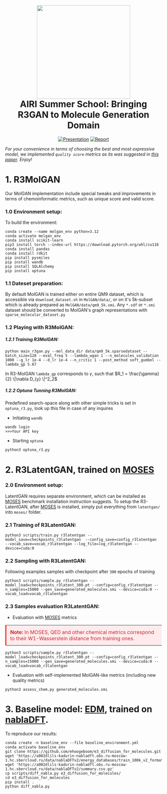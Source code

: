 <h1 align="center">
    <img width="300" height="auto" src="https://github.com/user-attachments/assets/b9a002b9-4213-472e-a67a-20f6828b5b55" />
    <br>
    AIRI Summer School: Bringing R3GAN to Molecule Generation Domain
    <br>
</h1>

<div align="center">
  
[![Presentation](https://img.shields.io/badge/📊_Presentation-Google_Slides-orange)](https://docs.google.com/presentation/d/11LLvvnyHTwsgiXKM-Eu7XFs4TSdpyBJQo2r5ox8xmcc/edit?usp=sharing)
[![Report](https://img.shields.io/badge/📄_Report-Overleaf-green)](https://www.overleaf.com/read/ytrgfcyfbdxx#16d5ff)


</div>

*For your convenience in terms of choosing the best and most expressive model, we implemented `quality score` metrics as its was suggested in [this paper](https://openreview.net/pdf?id=KM7pXWG1xj). Enjoy!*
# 1. R3MolGAN
Our MolGAN implementation include special tweaks and improvements in terms of chemoinformatic metrics, such as unique score and valid score. 

### 1.0 Environment setup:
To build the environment:
```python3 
conda create --name molgan_env python=3.12
conda activate molgan_env
conda install scikit-learn
pip3 install torch --index-url https://download.pytorch.org/whl/cu118
conda install pandas
conda install rdkit
pip install pysmiles
pip install wandb
pip install SQLAlchemy
pip install optuna 
```

### 1.1 Dateset preparation:

By default MolGAN is trained either on entire QM9 dataset, which is accessible via `download_dataset.sh` in `MolGAN/data/`, or on it's 5k-subset which is already prepared as `MolGAN/data/qm9_5k.smi`. Any `*.sdf` or `*.smi` dataset should be converted to MolGAN's graph representations with `sparse_molecular_dataset.py` 

### 1.2 Playing with R3MolGAN:

##### 1.2.1 Training R3MolGAN:
```shell
python main_r3gan.py --mol_data_dir data/qm9_5k.sparsedataset --batch_size=128 --eval_freq 5 --lambda_wgan 1 --n_molecules_validation 1000 --g_lr 1e-4 --d_lr 1e-4 --n_critic 1 --post_method soft_gumbel --lambda_gp 5.67
```

In R3-MolGAN `lambda_gp` corresponds to $\gamma$, such that $R_1 = \frac{\gamma}{2} \|\nabla D_{y} \|^2_2$

##### 1.2.2 Optuna Tunning R3MolGAN:
Predefined search-space along with other simple tricks is set in `optuna_r3.py`, look up this file in case of any inquires 
- Initiating `wandb` 
```shell
wandb login
>>>Your API key
```

- Starting `optuna` 
```shell
python3 optuna_r3.py
```

# 2. R3LatentGAN, trained on [MOSES](https://github.com/molecularsets/moses)

### 2.0 Environment setup:

LatentGAN requires separate environment, which can be installed as [MOSES](https://github.com/molecularsets/moses) benchmark installation instruction suggests. To setup the R3-LatentGAN, after [MOSES](https://github.com/molecularsets/moses) is installed, simply put everything from `latentgan/` into `moses/` folder. 

### 2.1 Training of R3LatentGAN:
```shell
python3 scripts/train.py r3latentgan --model_save=checkpoints_r3latentgan  --config_save=config_r3latentgan  --vocab_save=vocab_r3latentgan --log_file=log_r3latentgan --device=cuda:0
```

### 2.2 Sampling with R3LatentGAN:
Following examples samples with checkpoint after `300` epochs of training
```shell
python3 scripts/sample.py r3latentgan --model_load=checkpoints_r3latent_300.pt --config=config_r3latentgan --n_samples=15000 --gen_save=generated_molecules.smi --device=cuda:0 --vocab_load=vocab_r3latentgan
```

### 2.3 Samples evaluation R3LatentGAN:
- Evaluation with  [MOSES](https://github.com/molecularsets/moses) metrics
  
<table>
  <tr>
    <td width="100%" style="background-color: #FFEBEE; border-left: 4px solid #F44336; padding: 12px; color: #C62828;">
      <strong>Note:</strong> In MOSES, QED and other chemical metrics correspond to their W1-Wasserstein distance from training ones.
    </td>
  </tr>
</table>


```shell
python3 scripts/sample.py r3latentgan --model_load=checkpoints_r3latent_300.pt --config=config_r3latentgan --n_samples=15000 --gen_save=generated_molecules.smi --device=cuda:0 --vocab_load=vocab_r3latentgan
```

- Evaluation with self-implemented MolGAN-like metrics (including new quality metrics)
```shell
python3 assess_chem.py generated_molecules.smi
```

# 3. Baseline model: [EDM](https://github.com/ehoogeboom/e3_diffusion_for_molecules), trained on [nablaDFT](https://github.com/AIRI-Institute/nablaDFT/).
To reproduce our results:

```shell
conda create -n baseline_env --file baseline_environment.yml
conda activate baseline_env
git clone https://github.com/ehoogeboom/e3_diffusion_for_molecules.git
wget 'https://a002dlils-kadurin-nabladft.obs.ru-moscow-1.hc.sbercloud.ru/data/nablaDFTv2/energy_databases/train_100k_v2_formation_energy_w_forces.db'
wget 'https://a002dlils-kadurin-nabladft.obs.ru-moscow-1.hc.sbercloud.ru/data/nablaDFTv2/summary.csv.gz'
cp scripts/diff_nabla.py e3_diffusion_for_molecules/
cd e3_diffusion_for_molecules
pip install .
python diff_nabla.py
```
